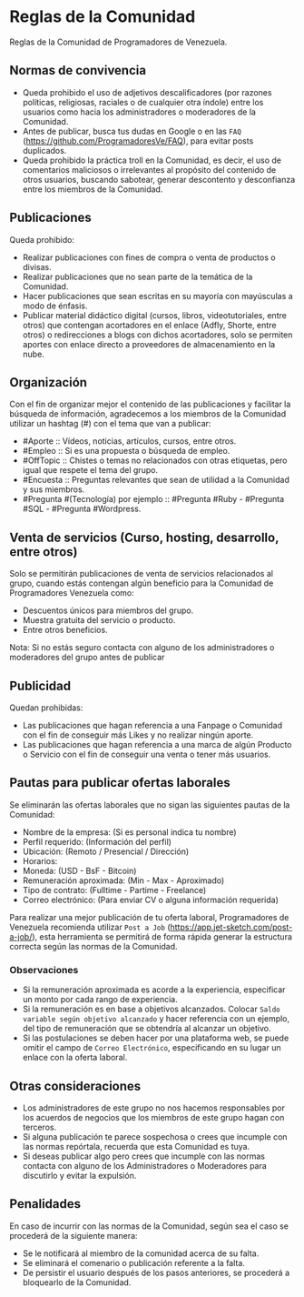 # Reglas de la Comunidad
Reglas de la Comunidad de Programadores de Venezuela.

## Normas de convivencia
* Queda prohibido el uso de adjetivos descalificadores (por razones políticas, religiosas, raciales o de cualquier otra índole) entre los usuarios como hacia los administradores o moderadores de la Comunidad.
* Antes de publicar, busca tus dudas en Google o en las `FAQ` (https://github.com/ProgramadoresVe/FAQ), para evitar posts duplicados.
* Queda prohibido la práctica troll en la Comunidad, es decir, el uso de comentarios maliciosos o irrelevantes al propósito del contenido de otros usuarios, buscando sabotear, generar descontento y desconfianza entre los miembros de la Comunidad.

## Publicaciones
Queda prohibido:
* Realizar publicaciones con fines de compra o venta de productos o divisas.
* Realizar publicaciones que no sean parte de la temática de la Comunidad.
* Hacer publicaciones que sean escritas en su mayoría con mayúsculas a modo de énfasis.
* Publicar material didáctico digital (cursos, libros, videotutoriales, entre otros) que contengan acortadores en el enlace (Adfly, Shorte, entre otros) o redirecciones a blogs con dichos acortadores, solo se permiten aportes con enlace directo a proveedores de almacenamiento en la nube. 

## Organización
Con el fin de organizar mejor el contenido de las publicaciones y facilitar la búsqueda de información, agradecemos a los miembros de la Comunidad utilizar un hashtag (#) con el tema que van a publicar:

* #Aporte :: Vídeos, noticias, artículos, cursos, entre otros.
* #Empleo :: Si es una propuesta o búsqueda de empleo.
* #OffTopic :: Chistes o temas no relacionados con otras etiquetas, pero igual que respete el tema del grupo.
* #Encuesta :: Preguntas relevantes que sean de utilidad a la Comunidad y sus miembros.
* #Pregunta #(Tecnología) por ejemplo :: #Pregunta #Ruby - #Pregunta #SQL - #Pregunta #Wordpress.

## Venta de servicios (Curso, hosting, desarrollo, entre otros)
Solo se permitirán publicaciones de venta de servicios relacionados al grupo, cuando estás contengan algún beneficio para la Comunidad de Programadores Venezuela como:

* Descuentos únicos para miembros del grupo.
* Muestra gratuita del servicio o producto.
* Entre otros beneficios.

Nota: Si no estás seguro contacta con alguno de los administradores o moderadores del grupo antes de publicar

## Publicidad
Quedan prohibidas:
* Las publicaciones que hagan referencia a una Fanpage o Comunidad con el fin de conseguir más Likes y no realizar ningún aporte.
* Las publicaciones que hagan referencia a una marca de algún Producto o Servicio con el fin de conseguir una venta o tener más usuarios.

## Pautas para publicar ofertas laborales
Se eliminarán las ofertas laborales que no sigan las siguientes pautas de la Comunidad:
* Nombre de la empresa: (Si es personal indica tu nombre)
* Perfil requerido: (Información del perfil)
* Ubicación: (Remoto / Presencial / Dirección)
* Horarios:
* Moneda: (USD - BsF - Bitcoin)
* Remuneración aproximada: (Min - Max - Aproximado)
* Tipo de contrato: (Fulltime - Partime - Freelance)
* Correo electrónico: (Para enviar CV o alguna información requerida)

Para realizar una mejor publicación de tu oferta laboral, Programadores de Venezuela recomienda utilizar `Post a Job` (https://app.jet-sketch.com/post-a-job/), esta herramienta se permitirá de forma rápida generar la estructura correcta según las normas de la Comunidad.

### Observaciones
* Si la remuneración aproximada es acorde a la experiencia, especificar un monto por cada rango de experiencia.
* Si la remuneración es en base a objetivos alcanzados. Colocar `Saldo variable según objetivo alcanzado` y hacer referencia con un ejemplo, del tipo de remuneración que se obtendría al alcanzar un objetivo.
* Si las postulaciones se deben hacer por una plataforma web, se puede omitir el campo de `Correo Electrónico`, especificando en su lugar un enlace con la oferta laboral.

## Otras consideraciones
* Los administradores de este grupo no nos hacemos responsables por los acuerdos de negocios que los miembros de este grupo hagan con terceros.
* Si alguna publicación te parece sospechosa o crees que incumple con las normas repórtala, recuerda que esta Comunidad es tuya.
* Si deseas publicar algo pero crees que incumple con las normas contacta con alguno de los Administradores o Moderadores para discutirlo y evitar la expulsión.

## Penalidades
En caso de incurrir con las normas de la Comunidad, según sea el caso se procederá de la siguiente manera:
* Se le notificará al miembro de la comunidad acerca de su falta.
* Se eliminará el comenario o publicación referente a la falta.
* De persistir el usuario después de los pasos anteriores, se procederá a bloquearlo de la Comunidad.
